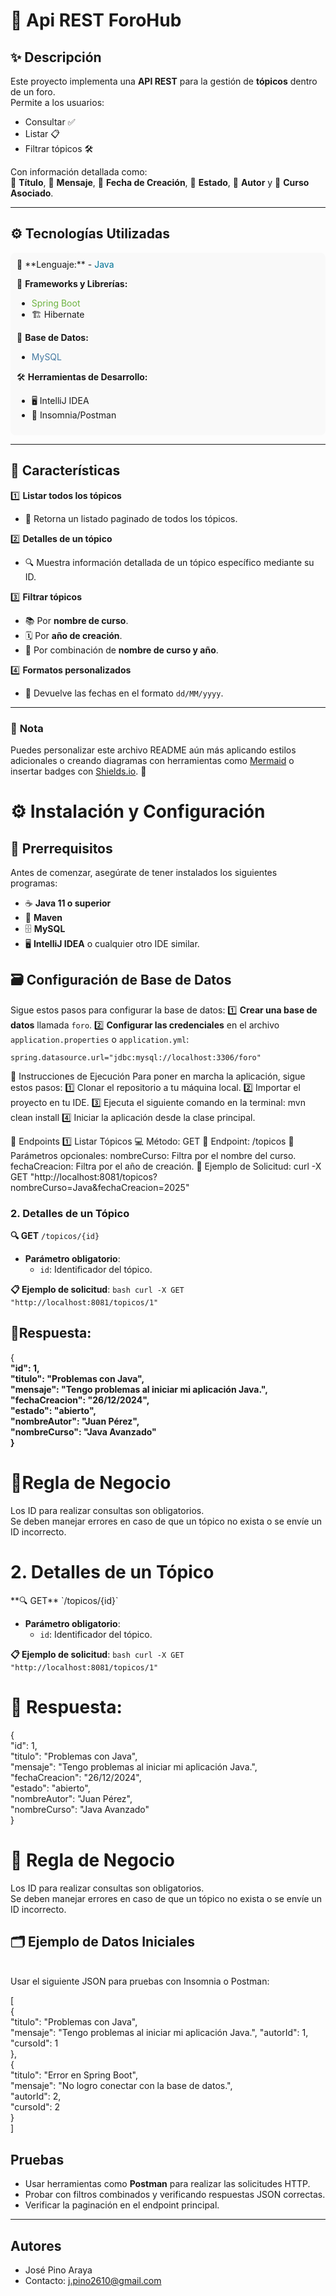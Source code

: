 # 📝 **Api REST ForoHub**

## ✨ **Descripción**  
Este proyecto implementa una **API REST** para la gestión de **tópicos** dentro de un foro.  
Permite a los usuarios:  
- Consultar ✅  
- Listar 📋  
- Filtrar tópicos 🛠️  

Con información detallada como:  
🎯 **Título**, 📜 **Mensaje**, 📅 **Fecha de Creación**, 🚦 **Estado**, 👤 **Autor** y 📘 **Curso Asociado**.

---

## ⚙️ **Tecnologías Utilizadas**
<div style="background-color: #f9f9f9; padding: 10px; border-radius: 8px;">
🚀 **Lenguaje:**  
- <span style="color: #007396;">Java</span>  

🌱 **Frameworks y Librerías:**  
- <span style="color: #6db33f;">Spring Boot</span>  
- 🏗️ Hibernate  

📂 **Base de Datos:**  
- <span style="color: #4479A1;">MySQL</span>  

🛠️ **Herramientas de Desarrollo:**  
- 🖥️ IntelliJ IDEA  
- 🧪 Insomnia/Postman  
</div>

---

## 🌟 **Características**
1️⃣ **Listar todos los tópicos**  
   - 🔄 Retorna un listado paginado de todos los tópicos.

2️⃣ **Detalles de un tópico**  
   - 🔍 Muestra información detallada de un tópico específico mediante su ID.

3️⃣ **Filtrar tópicos**  
   - 📚 Por **nombre de curso**.  
   - 🗓️ Por **año de creación**.  
   - 🔀 Por combinación de **nombre de curso y año**.  

4️⃣ **Formatos personalizados**  
   - 📅 Devuelve las fechas en el formato `dd/MM/yyyy`.

---

### 🌈 **Nota**
Puedes personalizar este archivo README aún más aplicando estilos adicionales o creando diagramas con herramientas como [Mermaid](https://mermaid-js.github.io/mermaid/) o insertar badges con [Shields.io](https://shields.io/). 🎉


# ⚙️ **Instalación y Configuración**

## 📝 **Prerrequisitos**
Antes de comenzar, asegúrate de tener instalados los siguientes programas:
- ☕ **Java 11 o superior**
- 🔧 **Maven**
- 🗄️ **MySQL**
- 🖥️ **IntelliJ IDEA** o cualquier otro IDE similar.

## 🗃️ **Configuración de Base de Datos**
Sigue estos pasos para configurar la base de datos:
1️⃣ **Crear una base de datos** llamada `foro`.
2️⃣ **Configurar las credenciales** en el archivo `application.properties` o `application.yml`:

`spring.datasource.url="jdbc:mysql://localhost:3306/foro"`



🚀 Instrucciones de Ejecución
Para poner en marcha la aplicación, sigue estos pasos: 
1️⃣ Clonar el repositorio a tu máquina local.
2️⃣ Importar el proyecto en tu IDE. 
3️⃣ Ejecuta el siguiente comando en la terminal: mvn clean install
4️⃣ Iniciar la aplicación desde la clase principal.

📡 Endpoints
1️⃣ Listar Tópicos
💻 Método: GET
📍 Endpoint: /topicos
🔧 Parámetros opcionales:
nombreCurso: Filtra por el nombre del curso.
fechaCreacion: Filtra por el año de creación.
📝 Ejemplo de Solicitud: curl -X GET "http://localhost:8081/topicos?nombreCurso=Java&fechaCreacion=2025"



### 2. Detalles de un Tópico
**🔍 GET** `/topicos/{id}`

- **Parámetro obligatorio**:
    - `id`: Identificador del tópico.

**📋 Ejemplo de solicitud**:
`bash
curl -X GET "http://localhost:8081/topicos/1"`



<h2>💬Respuesta:</h2>
{
    <strong>
<br>
  "id": 1,
  <br>
  "titulo": "Problemas con Java",
  <br>
  "mensaje": "Tengo problemas al iniciar mi aplicación Java.",
  <br>
  "fechaCreacion": "26/12/2024",
  <br>
  "estado": "abierto",
  <br>
  "nombreAutor": "Juan Pérez",
  <br>
  "nombreCurso": "Java Avanzado"
  <br>
}
</strong>


<h1>📜Regla de Negocio</h1>
Los ID para realizar consultas son obligatorios.
<br>
Se deben manejar errores en caso de que un tópico no exista o se envíe un ID incorrecto.


<h1>2. Detalles de un Tópico</h1>
**🔍 GET** `/topicos/{id}`

- **Parámetro obligatorio**:
    - `id`: Identificador del tópico.

**📋 Ejemplo de solicitud**:
`bash
curl -X GET "http://localhost:8081/topicos/1"`
<h1>💬 Respuesta:</h1>

{<br>
  "id": 1,
  <br>
  "titulo": "Problemas con Java",
  <br>
  "mensaje": "Tengo problemas al iniciar mi aplicación Java.",
  <br>
  "fechaCreacion": "26/12/2024",
  <br>
  "estado": "abierto",
  <br>
  "nombreAutor": "Juan Pérez",
  <br>
  "nombreCurso": "Java Avanzado"
  <br>
}
<br>
<h1>📜 Regla de Negocio</h1>
Los ID para realizar consultas son obligatorios.
<br>
Se deben manejar errores en caso de que un tópico no exista o se envíe un ID incorrecto.
<br>
<h2>🗂️ Ejemplo de Datos Iniciales</h2>
<br>
Usar el siguiente JSON para pruebas con Insomnia o Postman:


[<br>
{
    <br>
  "titulo": "Problemas con Java",
  <br>
  "mensaje": "Tengo problemas al iniciar mi aplicación Java.",
  "autorId": 1,
  <br>
  "cursoId": 1
  <br>
},
<br>
{
<br>
  "titulo": "Error en Spring Boot",
  <br>
  "mensaje": "No logro conectar con la base de datos.",
  <br>
  "autorId": 2,
  <br>
  "cursoId": 2
  <br>
}
<br>]


<h2>Pruebas</h2>
<ul>
    <li>Usar herramientas como <strong>Postman</strong> para realizar las solicitudes HTTP.</li>
    <li>Probar con filtros combinados y verificando respuestas JSON correctas.</li>
    <li>Verificar la paginación en el endpoint principal.</li>
</ul>

<hr>

<h2>Autores</h2>
<ul>
    <li>José Pino Araya</li>
    <li>Contacto: <a href="j.pino2610@gmail.com">j.pino2610@gmail.com</a></li>
</ul>